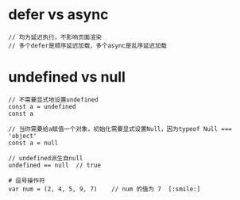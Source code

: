 <!--
 * @Author: dongqingming
 * @Date: 2019-11-06 11:47:56
 * @LastEditTime: 2019-11-08 10:43:55
 * @LastEditors: dongqingming
 * @Description: no bug no code
 * @FilePath: /articles/js/高级程序设计.md
 * @no bug no code
 -->
# defer vs async
```
// 均为延迟执行，不影响页面渲染
// 多个defer是顺序延迟加载，多个async是乱序延迟加载
```

# undefined vs null
```
// 不需要显式地设置undefined
const a = undefined
const a

// 当你需要给a赋值一个对象，初始化需要显式设置Null，因为typeof Null === 'object'
const a = null

// undefined派生自null
undefined == null  // true

# 逗号操作符
var num = (2, 4, 5, 9, 7)    // num 的值为 7  [:smile:]
```